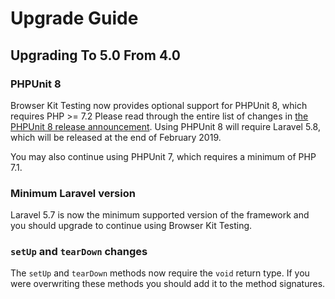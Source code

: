 # Upgrade Guide

## Upgrading To 5.0 From 4.0

### PHPUnit 8

Browser Kit Testing now provides optional support for PHPUnit 8, which requires PHP >= 7.2 Please read through the entire list of changes in [the PHPUnit 8 release announcement](https://phpunit.de/announcements/phpunit-8.html). Using PHPUnit 8 will require Laravel 5.8, which will be released at the end of February 2019.

You may also continue using PHPUnit 7, which requires a minimum of PHP 7.1.

### Minimum Laravel version

Laravel 5.7 is now the minimum supported version of the framework and you should upgrade to continue using Browser Kit Testing.

### `setUp` and `tearDown` changes

The `setUp` and `tearDown` methods now require the `void` return type. If you were overwriting these methods you should add it to the method signatures.
